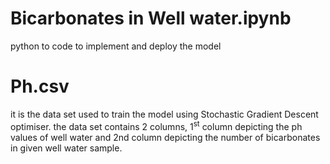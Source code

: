 # Bicarbonates in Well water.ipynb
python to code to implement and deploy the model

# Ph.csv

it is the data set used to train the model using Stochastic Gradient Descent optimiser. the data set contains 2 columns, 1<sup>st</sup> column depicting the ph values of well water and
2nd column depicting the number of bicarbonates in given well water sample.
